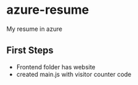 # azure-resume

My resume in azure

## First Steps

- Frontend folder has website
- created main.js with visitor counter code
